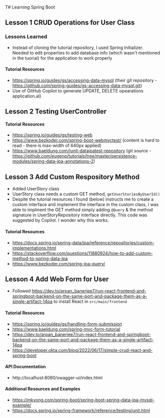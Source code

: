 T# Learning Spring Boot 

## Lesson 1 CRUD Operations for User Class

### Lessons Learned
- Instead of cloning the tutorial repository, I used Spring Initializer. Needed to edit properties to add database info (which wasn't mentioned in the tuorial) for the application to work properly

#### Tutorial Resources
- https://spring.io/guides/gs/accessing-data-mysql (their git repository - https://github.com/spring-guides/gs-accessing-data-mysql.git)
- Use of GitHub Copilot to generate UPDATE, DELETE opearations application.al)

## Lesson 2 Testing UserController

#### Tutorial Resources
- https://spring.io/guides/gs/testing-web 
- https://www.bezkoder.com/spring-boot-webmvctest/ (content is hard to read - there is max-width of 640px applied)
- https://www.baeldung.com/junit-datajpatest-repository (git source - https://github.com/eugenp/tutorials/tree/master/persistence-modules/spring-data-jpa-annotations-2)

## Lesson 3 Add Custom Respository Method

- Added UserStory class
- UserStory class needs a custom GET method, `getUserStoriesByUserId()`
- Despite the tutorial resources I found (below) instructs me to create a custom interface and implement the interface in the custom class, I was able to implment the GET method simply adding `@Query` & the method signature in UserStoryRepository interface directly. This code was suggested by Copilot. I wonder why this works.

#### Tutorial Resources

- https://docs.spring.io/spring-data/jpa/reference/repositories/custom-implementations.html
- https://stackoverflow.com/questions/11880924/how-to-add-custom-method-to-spring-data-jpa
- https://www.bezkoder.com/spring-jpa-query/

## Lesson 4 Add Web Form for User 

- Followed https://dev.to/arpan_banerjee7/run-react-frontend-and-springboot-backend-on-the-same-port-and-package-them-as-a-single-artifact-14pa to install React in `src/main/frontend`

#### Tutorial Resources
- https://spring.io/guides/gs/handling-form-submission 
- https://www.baeldung.com/spring-mvc-form-tutorial
- https://dev.to/arpan_banerjee7/run-react-frontend-and-springboot-backend-on-the-same-port-and-package-them-as-a-single-artifact-14pa 
- https://developer.okta.com/blog/2022/06/17/simple-crud-react-and-spring-boot

#### API Documentation
- http://localhost:8080/swagger-ui/index.html

#### Additional Resources and Examples

- https://mkyong.com/spring-boot/spring-boot-spring-data-jpa-mysql-example/
- https://docs.spring.io/spring-framework/reference/testing/unit.html 

